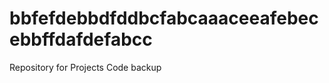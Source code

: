 # bbfefdebbdfddbcfabcaaaceeafebecebbffdafdefabcc
Repository for Projects Code backup
<!-- https://github.com/sushilgirhepunje/practiseOrchard.git -->